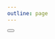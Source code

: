 ```yaml
---
outline: page
---
```


<script setup>
import CodeMirror from 'vue-codemirror6';
import {ayuLight, dracula} from 'thememirror';

import { onMounted, ref } from 'vue';

const algorithms = ref(null);
const selectedAlgorithm = ref(null);
const autoFilteredAlg = ref([]);

const selectButtonValue = ref({ name: 'Paper' });
const selectButtonValues = ref([{ name: 'Paper' }, { name: 'Extended' }]);

const examples = ref(null);
const selectedExample = ref(null);
const autoFilteredEx = ref([]);

const code = ref('');
const loading = ref(false);

const themeExt = ref([ayuLight]);

function load() {
    loading.value = true;
    setTimeout(() => (loading.value = false), 200);
}

onMounted(() => {
    algorithms.value = [
        { name: 'Algorithm W', code: 'W' },
        { name: 'Elementary Type Inference', code: 'Elementary' },
    ];
    examples.value = [
        { name: '(\\x. x) 1', code: '(\\x. x) 1' },
        { name: 'let id = \\x. x in (id 1, id True)', code: 'let id = \\x. x in (id 1, id True)' },
    ];
});

function searchAlgorithm(event) {
    if (!event.query.trim().length) {
        autoFilteredAlg.value = [...algorithms.value];
    } else {
        autoFilteredAlg.value = algorithms.value.filter((alg) => {
            return alg.name.toLowerCase().startsWith(event.query.toLowerCase());
        });
    };
}

function searchExample(event) {
    if (!event.query.trim().length) {
        autoFilteredEx.value = [...examples.value];
    } else {
        autoFilteredEx.value = examples.value.filter((ex) => {
            return ex.name.toLowerCase().startsWith(event.query.toLowerCase());
        });
    };
}

function handleExampleSelect(event) {
  const selected = event.value;
  if (selected && selected.code) {
    code.value = selected.code;
  }
}

const updateCodeMirrorTheme = () => {
  if (document.documentElement.classList.contains('dark')) {
    themeExt.value = [dracula];
  } else {
    themeExt.value = [ayuLight];
  }
};

onMounted(() => {
  updateCodeMirrorTheme();
  const observer = new MutationObserver(() => {
    updateCodeMirrorTheme();
  });
  observer.observe(document.documentElement, { attributes: true, attributeFilter: ['class'] });
});
</script>


<div class="flex flex-wrap items-start gap-4 mb-4">
    <AutoComplete v-model="selectedAlgorithm" :suggestions="autoFilteredAlg" optionLabel="name"
        placeholder="Select Algorithm" dropdown display="chip" @complete="searchAlgorithm($event)" />
    <SelectButton v-model="selectButtonValue" :options="selectButtonValues" optionLabel="name" />
</div>

<div class="flex flex-wrap items-start gap-4 mb-4">
    <AutoComplete v-model="selectedExample" :suggestions="autoFilteredEx" optionLabel="name"
        placeholder="Load Example Program" dropdown display="chip" @complete="searchExample($event)"
        @option-select="handleExampleSelect" />
    <Button type="button" label="Infer" icon="pi pi-caret-right" :loading="loading" @click="load" />
</div>

<div class="mt-2 mb-2">
    <code-mirror v-model="code" :extensions="themeExt" basic></code-mirror>
</div>

